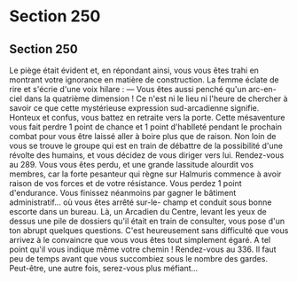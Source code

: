 # Section 250

## Section 250

Le piège était évident et, en répondant ainsi, vous vous êtes trahi
en montrant votre ignorance en matière de construction. La
femme éclate de rire et s'écrie d'une voix hilare :
— Vous êtes aussi penché qu'un arc-en-ciel dans la quatrième
dimension !
Ce n'est ni le lieu ni l'heure de chercher à savoir ce que cette
mystérieuse expression sud-arcadienne signifie. Honteux et
confus, vous battez en retraite vers la porte. Cette mésaventure
vous fait perdre 1 point de chance et 1 point d'hablleté pendant
le prochain combat pour vous être laissé aller à boire plus que de
raison. Non loin de vous se trouve le groupe qui est en train de
débattre de la possibilité d'une révolte des humains, et vous
décidez de vous diriger vers lui. Rendez-vous au 289.
Vous vous êtes perdu, et une grande lassitude alourdit vos
membres, car la forte pesanteur qui règne sur Halmuris
commence à avoir raison de vos forces et de votre résistance.
Vous perdez 1 point d'endurance. Vous finissez néanmoins par
gagner le bâtiment administratif... où vous êtes arrêté sur-le-
champ et conduit sous bonne escorte dans un bureau. Là, un
Arcadien du Centre, levant les yeux de dessus une pile de
dossiers qu'il était en train de consulter, vous pose d'un ton
abrupt quelques questions. C'est heureusement sans difficulté
que vous arrivez à le convaincre que vous vous êtes tout
simplement égaré. A tel point qu'il vous indique même votre
chemin ! Rendez-vous au 336.
Il faut peu de temps avant que vous succombiez sous le nombre
des gardes. Peut-être, une autre fois, serez-vous plus méfiant...